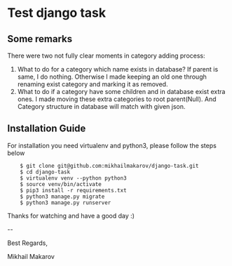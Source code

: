 # Test django task

## Some remarks
There were two not fully clear moments in category adding process:

1. What to do for a category which name exists in database? If parent is same, I do nothing. Otherwise I made keeping an old one through renaming exist category and marking it as removed.
2. What to do if a category have some children and in database exist extra ones. I made moving these extra categories to root parent(Null). And Category structure in database will match with given json.


## Installation Guide
For installation you need virtualenv and python3, please follow the steps below
```
    $ git clone git@github.com:mikhailmakarov/django-task.git
    $ cd django-task
    $ virtualenv venv --python python3
    $ source venv/bin/activate
    $ pip3 install -r requirements.txt
    $ python3 manage.py migrate
    $ python3 manage.py runserver
```

Thanks for watching and have a good day :)




--

Best Regards,

Mikhail Makarov
